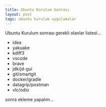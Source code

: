 ```yaml
---
title: Ubuntu Kurulum Sonrası
layout: post
tags: ubuntu kurulum uygulamalar
---
```


Ubuntu Kurulum sonrası gerekli olanlar listesi...

- idea
- yakuake
- kdiff3
- vscode
- brave
- jdk/jd-gui
- git/smartgit
- docker/gradle
- datagrip/postman
- vlc/odio

sonra ekleme yapalım...